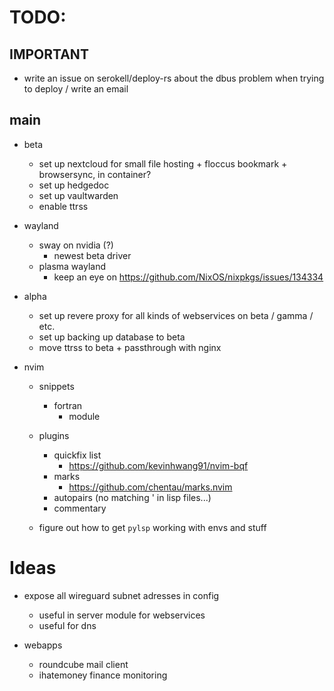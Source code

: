 # TODO:

## IMPORTANT

- write an issue on serokell/deploy-rs about the dbus problem when trying to deploy / write an email

## main

- beta
    - set up nextcloud for small file hosting + floccus bookmark + browsersync, in container?
    - set up hedgedoc
    - set up vaultwarden
    - enable ttrss

- wayland
    - sway on nvidia (?) 
        - newest beta driver
    - plasma wayland
        - keep an eye on https://github.com/NixOS/nixpkgs/issues/134334

- alpha
    - set up revere proxy for all kinds of webservices on beta / gamma / etc.
    - set up backing up database to beta
    - move ttrss to beta + passthrough with nginx

- nvim
    - snippets
        - fortran 
            - module
    - plugins
        - quickfix list
            - https://github.com/kevinhwang91/nvim-bqf
        - marks 
            - https://github.com/chentau/marks.nvim
        - autopairs (no matching ' in lisp files...)
        - commentary

    - figure out how to get `pylsp` working with envs and stuff

# Ideas

- expose all wireguard subnet adresses in config
    - useful in server module for webservices
    - useful for dns 

- webapps
    - roundcube mail client
    - ihatemoney finance monitoring

